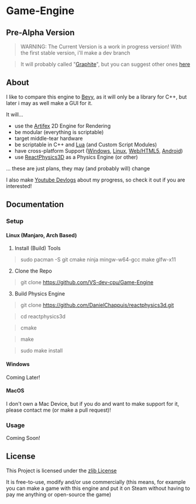 # Game-Engine
## Pre-Alpha Version
> WARNING: The Current Version is a work in progress version!
> With the first stable version, i'll make a dev branch

> It will probably called "[Graphite](https://en.wikipedia.org/wiki/Graphite)", but you can suggest other ones [here](https://github.com/VS-dev-cpu/Game-Engine/issues/2)

## About

I like to compare this engine to [Bevy](https://bevyengine.org/), as it will only be a library for C++, but later i may as well make a GUI for it.

It will...
- use the [Artifex](https://github.com/VS-dev-cpu/Artifex) 2D Engine for Rendering
- be modular (everything is scriptable)
- target middle-tear hardware
- be scriptable in C++ and [Lua](https://www.lua.org/about.html) (and Custom Script Modules)
- have cross-platform Support ([Windows](https://www.mingw-w64.org/), [Linux](https://gcc.gnu.org/), [Web/HTML5](https://emscripten.org/), [Android](https://developer.android.com/))
- use [ReactPhysics3D](https://reactphysics3d.com/) as a Physics Engine (or other)

... these are just plans, they may (and probably will) change

I also make [Youtube Devlogs](https://www.youtube.com/channel/UCR8z9TUZnUDvs0XR0DUEnmw) about my progress, so check it out if you are interested!

## Documentation

### Setup

#### Linux (Manjaro, Arch Based)

1. Install (Build) Tools
> sudo pacman -S git cmake ninja mingw-w64-gcc make glfw-x11

2. Clone the Repo
> git clone https://github.com/VS-dev-cpu/Game-Engine

3. Build Physics Engine
> git clone https://github.com/DanielChappuis/reactphysics3d.git

> cd reactphysics3d

> cmake

> make

> sudo make install

#### Windows

Coming Later!

#### MacOS

I don't own a Mac Device, but if you do and want to make support for it, please contact me (or make a pull request)!

### Usage

Coming Soon!

## License

This Project is licensed under the [zlib License](https://opensource.org/license/zlib-license-php/)

It is free-to-use, modify and/or use commercially
(this means, for example you can make a game with this engine and put it on Steam without having to pay me anything or open-source the game)
